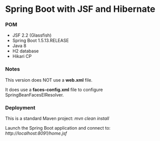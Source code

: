 # Spring Boot with JSF and Hibernate

### POM

* JSF 2.2 (Glassfish)
* Spring Boot 1.5.13.RELEASE
* Java 8
* H2 database
* Hikari CP


### Notes

This version does NOT use a **web.xml** file.

It does use a **faces-config.xml** file to configure SpringBeanFacesElResolver.


### Deployment

This is a standard Maven project: *mvn clean install*

Launch the Spring Boot application and connect to: *http://localhost:8091/home.jsf*
